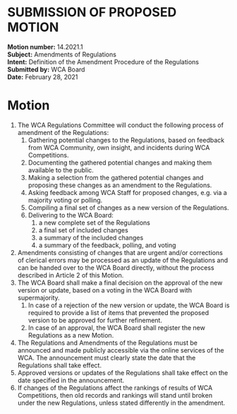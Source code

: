 # SUBMISSION OF PROPOSED MOTION

**Motion number:** 14.2021.1  
**Subject:** Amendments of Regulations  
**Intent:** Definition of the Amendment Procedure of the Regulations  
**Submitted by:** WCA Board  
**Date:** February 28, 2021  

# Motion

1. The WCA Regulations Committee will conduct the following process of amendment of the Regulations:
   1. Gathering potential changes to the Regulations, based on feedback from WCA Community, own insight, and incidents during WCA Competitions.
   2. Documenting the gathered potential changes and making them available to the public.
   3. Making a selection from the gathered potential changes and proposing these changes as an amendment to the Regulations.
   4. Asking feedback among WCA Staff for proposed changes, e.g. via a majority voting or polling.
   5. Compiling a final set of changes as a new version of the Regulations.
   6. Delivering to the WCA Board:
      1. a new complete set of the Regulations
      2. a final set of included changes
      3. a summary of the included changes
      4. a summary of the feedback, polling, and voting
2. Amendments consisting of changes that are urgent and/or corrections of clerical errors may be processed as an update of the Regulations and can be handed over to the WCA Board directly, without the process described in Article 2 of this Motion.
3. The WCA Board shall make a final decision on the approval of the new version or update, based on a voting in the WCA Board with supermajority.
   1. In case of a rejection of the new version or update, the WCA Board is required to provide a list of items that prevented the proposed version to be approved for further refinement.
   2. In case of an approval, the WCA Board shall register the new Regulations as a new Motion.
4. The Regulations and Amendments of the Regulations must be announced and made publicly accessible via the online services of the WCA. The announcement must clearly state the date that the Regulations shall take effect.
5. Approved versions or updates of the Regulations shall take effect on the date specified in the announcement.
6. If changes of the Regulations affect the rankings of results of WCA Competitions, then old records and rankings will stand until broken under the new Regulations, unless stated differently in the amendment.
